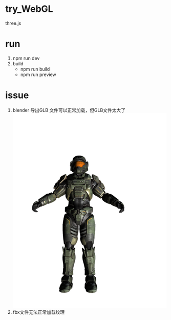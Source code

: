 # try_WebGL
three.js

# run
1. npm run dev
2. build
    * npm run build
    * npm run preview

# issue
1. blender 导出GLB 文件可以正常加载，但GLB文件太大了
![halo glb](public/res/halo.png)
2. fbx文件无法正常加载纹理

